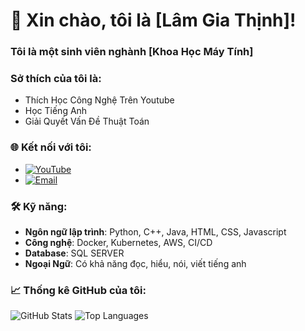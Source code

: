 # 👋 Xin chào, tôi là [Lâm Gia Thịnh]!
### Tôi là một sinh viên nghành [Khoa Học Máy Tính] 
### Sở thích của tôi là: 
<ul>
  <li>Thích Học Công Nghệ Trên Youtube</li>
  <li>Học Tiếng Anh</li>
  <li>Giải Quyết Vấn Đề Thuật Toán</li>
</ul>

### 🌐 Kết nối với tôi:

- [![YouTube](https://img.shields.io/badge/YouTube-%23FF0000.svg?style=for-the-badge&logo=youtube&logoColor=white)](https://www.youtube.com/@GiaThinh2005)
- [![Email](https://img.shields.io/badge/Email-%230033FF.svg?style=for-the-badge&logo=gmail&logoColor=white)](mailto:lamgiathinh05@gmail.com)


### 🛠️ Kỹ năng:
- **Ngôn ngữ lập trình**: Python, C++, Java, HTML, CSS, Javascript
- **Công nghệ**: Docker, Kubernetes, AWS, CI/CD
- **Database**: SQL SERVER
- **Ngoại Ngữ**: Có khả năng đọc, hiểu, nói, viết tiếng anh

### 📈 Thống kê GitHub của tôi:
![GitHub Stats](https://github-readme-stats.vercel.app/api?username=sjsjsmsmsj&show_icons=true)
![Top Languages](https://github-readme-stats.vercel.app/api/top-langs/?username=sjsjsmsmsj)

